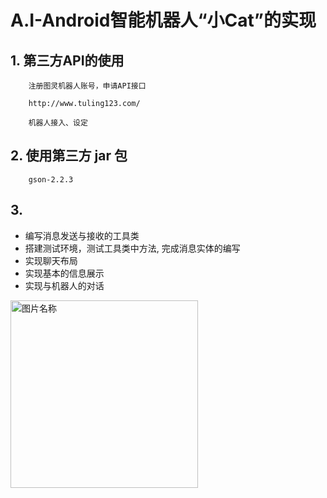 # A.I-Android智能机器人“小Cat”的实现



## 1. 第三方API的使用

		注册图灵机器人账号，申请API接口  

		http://www.tuling123.com/  

		机器人接入、设定

## 2. 使用第三方 jar 包
		gson-2.2.3

## 3.

* 编写消息发送与接收的工具类  
* 搭建测试环境，测试工具类中方法, 完成消息实体的编写  
* 实现聊天布局  
* 实现基本的信息展示  
* 实现与机器人的对话


<img src="http://ww1.sinaimg.cn/mw690/648b709cjw1f58slfha1bj20f00qo0u4.jpg" width = "300" alt="图片名称" align=center />
